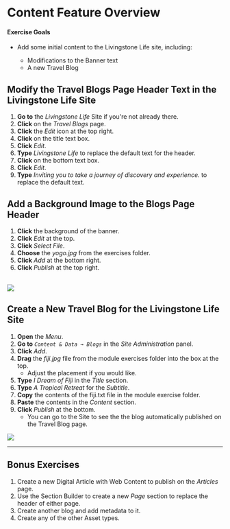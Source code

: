 # Content Feature Overview

<div class="ahead">
<h4>Exercise Goals</h4>
<ul>
    <li>Add some initial content to the Livingstone Life site, including:</li>
    <ul>
        <li>Modifications to the Banner text</li>
        <li>A new Travel Blog</li>
    </ul>
</ul>
</div>

## Modify the Travel Blogs Page Header Text in the Livingstone Life Site

1. **Go to** the _Livingstone Life_ Site if you're not already there.
2. **Click** on the _Travel Blogs_ page.
3. **Click** the _Edit_ icon at the top right.
4. **Click** on the title text box.
5. **Click** _Edit_.
6. **Type** _Livingstone Life_ to replace the default text for the header.
7. **Click** on the bottom text box.
8. **Click** _Edit_.
9. **Type** _Inviting you to take a journey of discovery and experience._ to replace the default text.

## Add a Background Image to the Blogs Page Header

1. **Click** the background of the banner.
2. **Click** _Edit_ at the top.
3. **Click** _Select File_.
4. **Choose** the _yogo.jpg_ from the exercises folder.
5. **Click** _Add_ at the bottom right.
6. **Click** _Publish_ at the top right.

<br />

<img src="../images/jumbotron-heading-edit.png" style="max-height: 31%">

## Create a New Travel Blog for the Livingstone Life Site

1. **Open** the _Menu_.
2. **Go to** _`Content & Data → Blogs`_ in the _Site Administration_ panel.
3. **Click** _Add_.
4. **Drag** the _fiji.jpg_ file from the module exercises folder into the box at the top.
    * Adjust the placement if you would like.
5. **Type** _I Dream of Fiji_ in the _Title_ section.
6. **Type** _A Tropical Retreat_ for the _Subtitle_.
7. **Copy** the contents of the fiji.txt file in the module exercise folder.
8. **Paste** the contents in the _Content_ section.
9. **Click** _Publish_ at the bottom.
    * You can go to the Site to see the the blog automatically published on the Travel Blog page.

<img src="../images/new-blog-done.png" style="max-height: 31%">

---

## Bonus Exercises

1. Create a new Digital Article with Web Content to publish on the _Articles_ page.
2. Use the Section Builder to create a new _Page_ section to replace the header of either page.
3. Create another blog and add metadata to it. 
4. Create any of the other Asset types.
